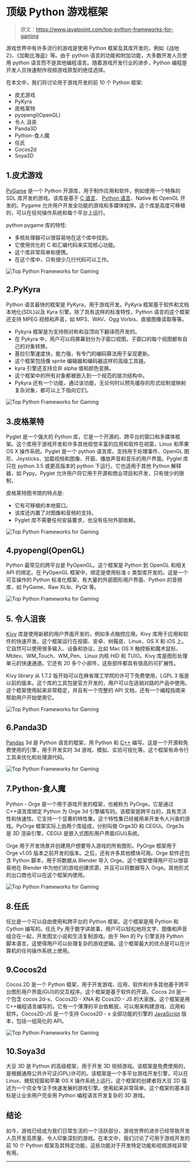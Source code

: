 # 顶级 Python 游戏框架

> 原文：<https://www.javatpoint.com/top-python-frameworks-for-gaming>

游戏世界中有许多流行的游戏是使用 Python 框架及其库开发的，例如《战地 2》、《加勒比海盗》等。由于 python 语言的功能和附加功能，大多数开发人员使用 python 语言而不是其他编程语言。随着游戏开发行业的进步，Python 编程是开发人员快速制作视频游戏原型的绝佳选择。

在本文中，我们将讨论用于游戏开发的前 10 个 Python 框架:

*   皮尤游戏
*   PyKyra
*   皮格莱特
*   pyopengl(OpenGL)
*   令人 沮丧
*   Panda3D
*   Python-食人魔
*   任氏
*   Cocos2d
*   Soya3D

## 1.皮尤游戏

[PyGame](https://www.javatpoint.com/pygame) 是一个 Python 开源库，用于制作应用和软件，例如使用一个特殊的 SDL 库开发的游戏。该库是基于 [C 语言](https://www.javatpoint.com/c-programming-language-tutorial)、 [Python 语言](https://www.javatpoint.com/python-tutorial)、Native 和 OpenGL 开发的。Pygame 允许用户开发全功能的游戏和多媒体程序。这个库是高度可移植的，可以在任何操作系统和每个平台上运行。

python pygame 库的特性:

*   多核处理器可以很容易地在这个库中找到。
*   它使用优化的 C 和汇编代码来实现核心功能。
*   这个库非常简单和便携。
*   在这个库中，只有很少几行代码可以工作。

![Top Python Frameworks for Gaming](img/89920cf81c5ca017264d777c69aa3c15.png)

## 2.PyKyra

Python 语言最快的框架是 PyKyra，用于游戏开发。PyKyra 框架基于软件和文档本地化(SDL)以及 Kyra 引擎。除了具有这样的标准特性，Python 语言的这个框架还支持 MPEG 视频和声音，如 MP3、WAV、Ogg Vorbis、直接图像读取等等。

*   Pykyra 框架是为支持侧对称和自顶向下翻译而开发的。
*   在 Pykyra 中，用户可以将屏幕划分为子窗口视图，子窗口的每个视图都有自己的对象转换。
*   基拉引擎速度快，能力强，有专门的编码算法用于呈现更新。
*   这个框架包括像 sprite 编辑器和编码器这样的高级工具链。
*   kyra 引擎还支持合并 alpha 值和颜色变换。
*   这个框架中的所有对象都被嵌入到一个规范的层次结构中。
*   Pykyra 还有一个功能，通过该功能，无论何时以预先缓存的形式绘制或映射复杂对象，都可以上下指向它们。

![Top Python Frameworks for Gaming](img/79163ae722fc62d737060771b84177ff.png)

## 3.皮格莱特

Pyglet 是一个强大的 Python 库，它是一个开源的、跨平台的窗口和多媒体框架。这个库用于游戏开发和许多其他视觉丰富的应用和软件在视窗，Linux 和苹果 OS X 操作系统。Pyglet 是一个 python 语言库，支持用于处理事件、OpenGL 图形、Joysticks、加载视频和图像、开窗、播放声音和音乐的用户界面。Pyglet 库只在 python 3.5 或更高版本的 python 下运行。它也适用于其他 Python 解释器，如 Pypy。Pyglet 允许用户将它用于开源和商业项目和开发，只有很少的限制，

皮格莱特图书馆的特点是:

*   它有可移植的本地窗口。
*   该库还内置了对图像和音频的支持。
*   Pyglet 库不需要任何安装要求，也没有任何外部依赖。

![Top Python Frameworks for Gaming](img/2010dc14a1ccda3ad8991af099c41b85.png)

## 4.pyopengl(OpenGL)

Python 最常见的跨平台是 PyOpenGL。这个框架是 Python 到 OpenGL 和相关 API 的绑定。在 PyOpenGL 框架中，绑定是使用标准 c 类型库开发的。这是一个可互操作的 Python 标准化框架，有大量的外部图形用户界面、Python 的音频库，如 PyGame、Raw XLib、PyQt 等。

![Top Python Frameworks for Gaming](img/a1b40dcafcf526632e9121ece64e35f6.png)

## 5\. 令人沮丧

[Kivy](https://www.javatpoint.com/kivy) 库是使用新颖的用户界面开发的，例如多点触控应用。Kivy 库用于应用和软件的快速开发。这个框架运行在视窗、安卓、树莓皮、Linux、OS X 和 iOS 上。它自然可以使用很多输入、设备和协议，比如 Mac OS X 触控板和魔术鼠标、Mtdev、WM_Touch、WM_Pen、Linux 内核 HID 和 TUIO。Kivy 库是图形处理单元的快速通道。它还有 20 多个小部件，这些部件都具有很高的可扩展性。

Kivy library 从 1.7.2 版开始可以在麻省理工学院的许可下免费使用，LGPL 3 版是以前的版本。这个库的工具包是官方开发的，用户可以在适销对路的产品中使用。这个框架使用起来非常稳定，并且有一个完整的 API 文档，还有一个编程指南来帮助用户开始使用它。

![Top Python Frameworks for Gaming](img/3d314ee1cbda5ad88237c6deff1b64a6.png)

## 6.Panda3D

[Pandas](https://www.javatpoint.com/python-pandas) 3d 是 Python 语言的框架，用 Python 和 [C++](https://www.javatpoint.com/cpp-tutorial) 编写。这是一个开源和免费使用的引擎，用于开发实时 3d 游戏、模拟、实验可视化等。这个框架有命令行工具来优化和处理源代码。

![Top Python Frameworks for Gaming](img/e0cceecf3629ad911a183d5bc6cac7a3.png)

## 7.Python-食人魔

Python - Orge 是一个用于游戏开发的框架，也被称为 PyOrge。它是通过 C++语言库绑定 Python 为 Orge 3d 引擎编写的。该框架是跨平台的，具有灵活性和快速性。它支持一个显著的特性集，这个特性集已经被用来开发令人兴奋的游戏。PyOrge 框架实际上由两个库组成，分别叫做 Orge3D 和 CEGUi。Orge3s 是 3D 渲染引擎，CEGUi 是嵌入式图形用户界面(GUi)系统。

Orge 用于开发场景并创建用户想要导入游戏的所有图形。PyOrge 框架用于 Orge v1.05 版本之前开发的版本。之后，还有许多其他模块可用。Orge 软件还包含 Python 脚本，用于将数据从 Blender 导入 Orge。这个框架使得用户可以很容易地在 Blender 中为他们的游戏创建资源，并且可以将数据导入 Orge。其他形式的出口商也可以在这个框架内使用。

![Top Python Frameworks for Gaming](img/af099efd481ed4f5dff22002c904dc56.png)

## 8.任氏

任比是一个可以自由使用和跨平台的 Python 框架。这个框架是用 Python 和 Cython 编写的。任氏 Py 用于数字讲故事，用户可以轻松地将文字、图像和声音组合在一起，开发图文小说和生活复制游戏。由于 Ren 的 Py 引擎支持 Python 脚本语言，这使得用户可以处理复杂的游戏逻辑。这个框架最大的优点是可以在计算机的任何操作系统上使用。

## 9.Cocos2d

Cocos 2D 是一个 Python 框架，用于开发游戏、应用、软件和许多其他基于跨平台图形用户界面(GUI)的交互程序。这个框架是基于软件的开源。Cocos 2d 是一个包含 cocos 2d-x、Cocos2D - XNA 和 Ccos2D - JS 的大家族。这个框架是用 C++编程语言编写的。它有一个薄薄的平台依赖层，可以用来构建游戏、应用和软件。Cocos2D-JS 是一个支持 Cocos2D - x 全部功能的引擎的 [JavaScript](https://www.javatpoint.com/javascript-tutorial) 版本，包括一组简化的 API。

![Top Python Frameworks for Gaming](img/e38f7f5bb7a745bdaaa23c6c1a904313.png)

## 10.Soya3d

大豆 3D 是 Python 的高级框架，用于开发 3D 视频游戏。该框架是免费使用的，是根据通用公共许可证(GPL)许可的。该框架是一个多平台游戏开发引擎，可以在 Linux、微软视窗和苹果 OS X 操作系统上运行。这个框架的创建者将大豆 2D 描述为一个完全专注于快速发展的游戏引擎。使用起来非常简单。这个框架的基本目标是让业余用户完全用 Python 编程语言开发复杂的 3D 游戏。

## 结论

如今，游戏已经成为我们日常生活的一个活跃部分，游戏世界的进步已经导致开发人员开发高质量、令人印象深刻的游戏。在本文中，我们讨论了可用于游戏开发的前 10 个 Python 框架及其特定功能，这些功能对于开发特定功能和视频游戏非常有用。

* * *